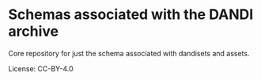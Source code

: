 # Schemas associated with the DANDI archive

Core repository for just the schema associated with dandisets and assets.


License: CC-BY-4.0
